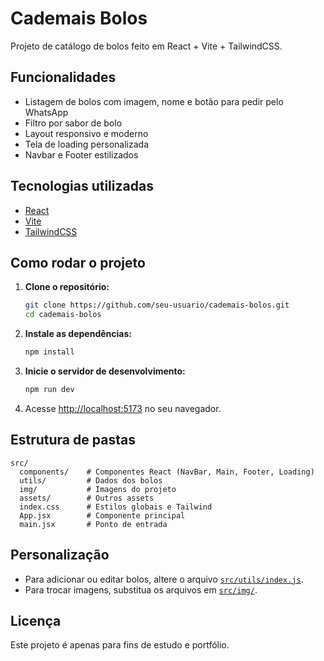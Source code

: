 # Cademais Bolos

Projeto de catálogo de bolos feito em React + Vite + TailwindCSS.

## Funcionalidades

- Listagem de bolos com imagem, nome e botão para pedir pelo WhatsApp
- Filtro por sabor de bolo
- Layout responsivo e moderno
- Tela de loading personalizada
- Navbar e Footer estilizados

## Tecnologias utilizadas

- [React](https://react.dev/)
- [Vite](https://vitejs.dev/)
- [TailwindCSS](https://tailwindcss.com/)

## Como rodar o projeto

1. **Clone o repositório:**
   ```sh
   git clone https://github.com/seu-usuario/cademais-bolos.git
   cd cademais-bolos
   ```

2. **Instale as dependências:**
   ```sh
   npm install
   ```

3. **Inicie o servidor de desenvolvimento:**
   ```sh
   npm run dev
   ```

4. Acesse [http://localhost:5173](http://localhost:5173) no seu navegador.

## Estrutura de pastas

```
src/
  components/    # Componentes React (NavBar, Main, Footer, Loading)
  utils/         # Dados dos bolos
  img/           # Imagens do projeto
  assets/        # Outros assets
  index.css      # Estilos globais e Tailwind
  App.jsx        # Componente principal
  main.jsx       # Ponto de entrada
```

## Personalização

- Para adicionar ou editar bolos, altere o arquivo [`src/utils/index.js`](src/utils/index.js).
- Para trocar imagens, substitua os arquivos em [`src/img/`](src/img/).

## Licença

Este projeto é apenas para fins de estudo e portfólio.